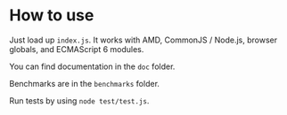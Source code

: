 How to use
==========

Just load up `index.js`. It works with AMD, CommonJS / Node.js, browser globals, and ECMAScript 6 modules.

You can find documentation in the `doc` folder.

Benchmarks are in the `benchmarks` folder.

Run tests by using `node test/test.js`.
